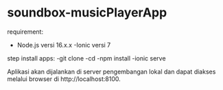 # soundbox-musicPlayerApp

requirement: 
- Node.js versi 16.x.x 
-Ionic  versi 7

step install apps: 
-git clone <URL repositori>
-cd <nama direktori>
-npm install
-ionic serve

Aplikasi akan dijalankan di server pengembangan lokal dan dapat diakses melalui browser di http://localhost:8100.
